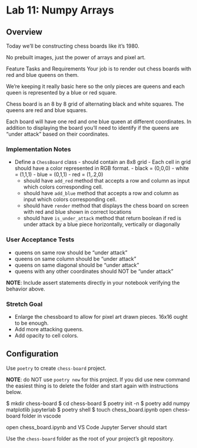 # Lab 11: Numpy Arrays

## Overview

Today we’ll be constructing chess boards like it’s 1980.

No prebuilt images, just the power of arrays and pixel art.

Feature Tasks and Requirements
Your job is to render out chess boards with red and blue queens on them.

We’re keeping it really basic here so the only pieces are queens and each queen is represented by a blue or red square.

Chess board is an 8 by 8 grid of alternating black and white squares. The queens are red and blue squares.

Each board will have one red and one blue queen at different coordinates. In addition to displaying the board you’ll need to identify if the queens are “under attack” based on their coordinates.

### Implementation Notes

- Define a `ChessBoard` class - should contain an 8x8 grid - Each cell in grid should have a color represented in RGB format. - black = (0,0,0) - white = (1,1,1) - blue = (0,1,1) - red = (1,.2,0)
  - should have `add_red` method that accepts a row and column as input which colors corresponding cell.
  - should have `add_blue` method that accepts a row and column as input which colors corresponding cell.
  - should have `render` method that displays the chess board on screen with red and blue shown in correct locations
  - should have `is_under_attack` method that return boolean if red is under attack by a blue piece horizontally, vertically or diagonally

### User Acceptance Tests

- queens on same row should be “under attack”
- queens on same column should be “under attack”
- queens on same diagonal should be “under attack”
- queens with any other coordinates should NOT be “under attack”

**NOTE**: Include assert statements directly in your notebook verifying the behavior above.

### Stretch Goal

- Enlarge the chessboard to allow for pixel art drawn pieces. 16x16 ought to be enough.
- Add more attacking queens.
- Add opacity to cell colors.

## Configuration

Use `poetry` to create `chess-board` project.

**NOTE**: do NOT use `poetry new` for this project. If you did use new command the easiest thing is to delete the folder and start again with instructions below.

$ mkdir chess-board
$ cd chess-board
$ poetry init -n
$ poetry add numpy matplotlib jupyterlab
$ poetry shell
$ touch chess_board.ipynb
open chess-board folder in vscode

open chess_board.ipynb and VS Code Jupyter Server should start

Use the `chess-board` folder as the root of your project’s git repository.
